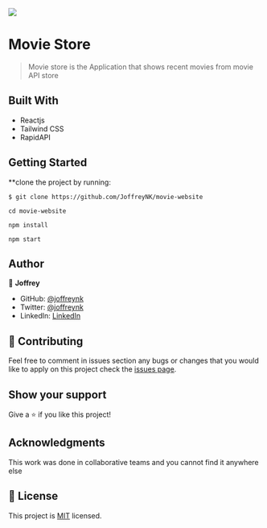 ![](https://img.shields.io/badge/Microverse-blueviolet)

# Movie Store

> Movie store is the Application that shows recent movies from movie API store 

## Built With

- Reactjs
- Tailwind CSS
- RapidAPI



## Getting Started

**clone the project by running:

```
$ git clone https://github.com/JoffreyNK/movie-website

cd movie-website

npm install

npm start
```


## Author

👤 **Joffrey**

- GitHub: [@joffreynk](https://github.com/JoffreyNK)
- Twitter: [@joffreynk](https://twitter.com/joffreynk)
- LinkedIn: [LinkedIn](https://www.linkedin.com/in/jjoffreynk/)


## 🤝 Contributing

Feel free to comment in issues section any bugs or changes that you would like to apply on this project
check the [issues page](../../issues/).

## Show your support

Give a ⭐️ if you like this project!

## Acknowledgments

This work was done in collaborative teams  and you cannot find it anywhere else

## 📝 License

This project is [MIT](./MIT.md) licensed.